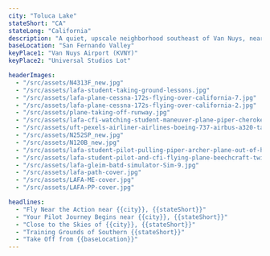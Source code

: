 ```yaml
---
city: "Toluca Lake"
stateShort: "CA"
stateLong: "California"
description: "A quiet, upscale neighborhood southeast of Van Nuys, near both Van Nuys and Burbank airports."
baseLocation: "San Fernando Valley"
keyPlace1: "Van Nuys Airport (KVNY)"
keyPlace2: "Universal Studios Lot"

headerImages:
  - "/src/assets/N4313F_new.jpg"
  - "/src/assets/lafa-student-taking-ground-lessons.jpg"
  - "/src/assets/lafa-plane-cessna-172s-flying-over-california-7.jpg"
  - "/src/assets/lafa-plane-cessna-172s-flying-over-california-2.jpg"
  - "/src/assets/plane-taking-off-runway.jpg"
  - "/src/assets/lafa-cfi-watching-student-maneuver-plane-piper-cherokee-outside-hangar.jpg"
  - "/src/assets/uft-pexels-airliner-airlines-boeing-737-airbus-a320-taking-off-runway.jpg"
  - "/src/assets/N252SP_new.jpg"
  - "/src/assets/N120B_new.jpg"
  - "/src/assets/lafa-student-pilot-pulling-piper-archer-plane-out-of-hangar-2.jpg"
  - "/src/assets/lafa-student-pilot-and-cfi-flying-plane-beechcraft-twin-engine-4.jpg"
  - "/src/assets/lafa-gleim-batd-simulator-Sim-9.jpg"
  - "/src/assets/lafa-path-cover.jpg"
  - "/src/assets/LAFA-ME-cover.jpg"
  - "/src/assets/LAFA-PP-cover.jpg"

headlines:
  - "Fly Near the Action near {{city}}, {{stateShort}}"
  - "Your Pilot Journey Begins near {{city}}, {{stateShort}}"
  - "Close to the Skies of {{city}}, {{stateShort}}"
  - "Training Grounds of Southern {{stateShort}}"
  - "Take Off from {{baseLocation}}"
---
```

